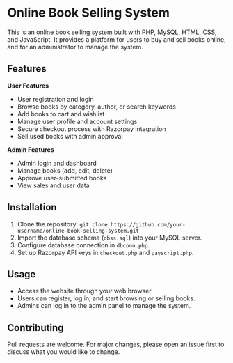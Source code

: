 # Online Book Selling System

This is an online book selling system built with PHP, MySQL, HTML, CSS, and JavaScript. It provides a platform for users to buy and sell books online, and for an administrator to manage the system.

## Features

**User Features**

* User registration and login
* Browse books by category, author, or search keywords
* Add books to cart and wishlist
* Manage user profile and account settings
* Secure checkout process with Razorpay integration
* Sell used books with admin approval

**Admin Features**

* Admin login and dashboard
* Manage books (add, edit, delete)
* Approve user-submitted books
* View sales and user data

## Installation

1. Clone the repository: `git clone https://github.com/your-username/online-book-selling-system.git`
2. Import the database schema (`obss.sql`) into your MySQL server.
3. Configure database connection in `dbconn.php`.
4. Set up Razorpay API keys in `checkout.php` and `payscript.php`.

## Usage

* Access the website through your web browser.
* Users can register, log in, and start browsing or selling books.
* Admins can log in to the admin panel to manage the system.

## Contributing

Pull requests are welcome. For major changes, please open an issue first to discuss what you would like to change.
